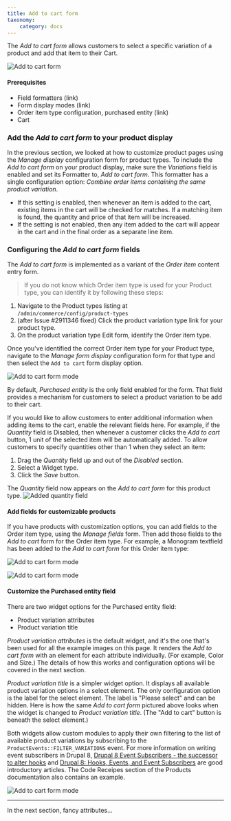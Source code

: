 ```yaml
---
title: Add to cart form
taxonomy:
    category: docs
---
```


The *Add to cart form* allows customers to select a specific variation of a product and add that item to their Cart.

![Add to cart form](../../images/add-to-cart-ui.jpg)

#### Prerequisites
- Field formatters (link)
- Form display modes (link)
- Order item type configuration, purchased entity (link)
- Cart

### Add the *Add to cart form* to your product display

In the previous section, we looked at how to customize product pages using the *Manage display* configuration form for product types. To include the *Add to cart form* on your product display, make sure the *Variations* field is enabled and set its Formatter to, *Add to cart form*. This formatter has a single configuration option:
*Combine order items containing the same product variation*.

- If this setting is enabled, then whenever an item is added to the cart, existing items in the cart will be checked for matches. If a matching item is found, the quantity and price of that item will be increased.
- If the setting is not enabled, then any item added to the cart will appear in the cart and in the final order as a separate line item.

### Configuring the *Add to cart form* fields

The *Add to cart form* is implemented as a variant of the *Order item* content entry form.

> If you do not know which Order item type is used for your Product type, you can identify it by following these steps:
1. Navigate to the Product types listing at `/admin/commerce/config/product-types`
2. (after Issue #2911346 fixed) Click the product variation type link for your product type.
3. On the product variation type Edit form, identify the Order item type.

Once you've identified the correct Order item type for your Product type, navigate to the *Manage form display* configuration form for that type and then select the `Add to cart` form display option.

![Add to cart form mode](../../images/add-to-cart-ui-1.jpg)

By default, *Purchased entity* is the only field enabled for the form. That field provides a mechanism for customers to select a product variation to be add to their cart.

If you would like to allow customers to enter additional information when adding items to the cart, enable the relevant fields here. For example, if the *Quantity* field is Disabled, then whenever a customer clicks the *Add to cart* button, 1 unit of the selected item will be automatically added. To allow customers to specify quantities other than 1 when they select an item:
1. Drag the *Quantity* field up and out of the *Disabled* section.
2. Select a Widget type.
3. Click the *Save* button.

The *Quantity* field now appears on the *Add to cart form* for this product type.
![Added quantity field](../../images/add-to-cart-ui-2.jpg)

#### Add fields for customizable products
If you have products with customization options, you can add fields to the Order item type, using the *Manage fields* form. Then add those fields to the *Add to cart* form for the Order item type. For example, a Monogram textfield has been added to the *Add to cart form* for this Order item type:

![Add to cart form mode](../../images/add-to-cart-ui-3.jpg)

![Add to cart form mode](../../images/add-to-cart-ui-4.jpg)

#### Customize the Purchased entity field

There are two widget options for the Purchased entity field:
- Product variation attributes
- Product variation title

*Product variation attributes* is the default widget, and it's the one that's been used for all the example images on this page. It renders the *Add to cart form* with an element for each attribute individually. (For example, Color and Size.) The details of how this works and configuration options will be covered in the next section.

*Product variation title* is a simpler widget option. It displays all available product variation options in a select element. The only configuration option is the label for the select element. The label is "Please select" and can be hidden. Here is how the same *Add to cart form* pictured above looks when the widget is changed to *Product variation title*. (The "Add to cart" button is beneath the select element.)

Both widgets allow custom modules to apply their own filtering to the list of available product variations by subscribing to the `ProductEvents::FILTER_VARIATIONS` event. For more information on writing event subscribers in Drupal 8, [Drupal 8 Event Subscribers - the successor to alter hooks] and [Drupal 8: Hooks, Events, and Event Subscribers] are good introductory articles. The Code Receipes section of the Products documentation also contains an example.

![Add to cart form mode](../../images/add-to-cart-ui-5.jpg)

---
In the next section, fancy attributes...

[Drupal 8: Hooks, Events, and Event Subscribers]: https://www.daggerhart.com/drupal-8-hooks-events-event-subscribers/
[Drupal 8 Event Subscribers - the successor to alter hooks]: https://www.computerminds.co.uk/drupal-code/drupal-8-event-subscribers-successor-alter-hooks

